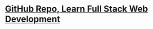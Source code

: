 # [GitHub Repo, Learn Full Stack Web Development](https://github.com/bmorelli25/Become-A-Full-Stack-Web-Developer/)

    
  